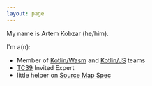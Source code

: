 ```yaml
---
layout: page
---
```


My name is Artem Kobzar (he/him).

I'm a(n):
- Member of [Kotlin/Wasm](https://kotlinlang.org/docs/wasm-overview.html) and [Kotlin/JS](https://kotlinlang.org/docs/js-overview.html) teams
- [TC39](https://tc39.es/) Invited Expert
- little helper on [Source Map Spec](https://tc39.es/source-map-spec/)
